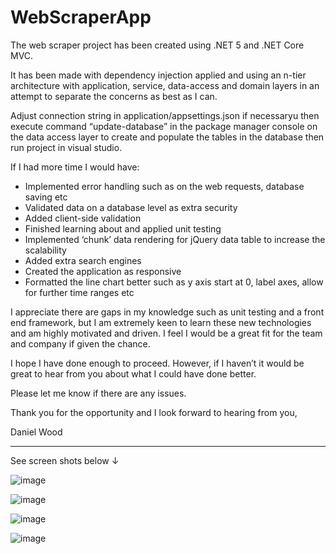 # WebScraperApp

The web scraper project has been created using .NET 5 and .NET Core MVC. 

It has been made with dependency injection applied and using an n-tier architecture with application, service, data-access and domain layers in an attempt to separate the concerns as best as I can.

Adjust connection string in application/appsettings.json if necessaryu then execute command “update-database” in the package manager console on the data access layer to create and populate the tables in the database then run project in visual studio.

If I had more time I would have:

- Implemented error handling such as on the web requests, database saving etc
-	Validated data on a database level as extra security
-	Added client-side validation
-	Finished learning about and applied unit testing
-	Implemented ‘chunk’ data rendering for jQuery data table to increase the scalability
-	Added extra search engines
-	Created the application as responsive
-	Formatted the line chart better such as y axis start at 0, label axes, allow for further time ranges etc

I appreciate there are gaps in my knowledge such as unit testing and a front end framework, but I am extremely keen to learn these new technologies and am highly motivated and driven. I feel I would be a great fit for the team and company if given the chance.

I hope I have done enough to proceed. However, if I haven’t it would be great to hear from you about what I could have done better.

Please let me know if there are any issues.

Thank you for the opportunity and I look forward to hearing from you,

Daniel Wood
_______________________

See screen shots below ↓ 

![image](https://user-images.githubusercontent.com/89601044/177089264-e3bc4542-2b71-4126-af6f-4ac62ebd24f5.png)

![image](https://user-images.githubusercontent.com/89601044/177089271-cca6efe7-e70f-4885-b0e3-a2ae7d7df8ce.png)

![image](https://user-images.githubusercontent.com/89601044/177089284-3863b9ad-2ef4-47e9-9101-ba2ec6242f39.png)

![image](https://user-images.githubusercontent.com/89601044/177089306-14299ca6-08be-4ffc-a711-d9c43ffda95f.png)





